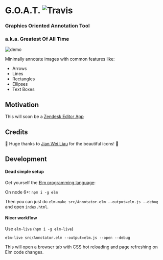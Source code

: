 # G.O.A.T. ![Travis](https://travis-ci.org/thebritican/annotation-editor.svg?branch=master)
### Graphics Oriented Annotation Tool
### a.k.a. Greatest Of All Time

![demo](https://cloud.githubusercontent.com/assets/3099999/24594663/4055c25e-17e4-11e7-8844-a63a395db5f1.gif)


Minimally annotate images with common features like:

- Arrows
- Lines
- Rectangles
- Ellipses
- Text Boxes

## Motivation

This will soon be a [Zendesk Editor App](https://www.zendesk.com/apps/directory/#Compose_&_Edit)

## Credits

👏 Huge thanks to [Jian Wei Liau](https://twitter.com/madebyjw) for the beautiful icons! 👏

## Development


#### Dead simple setup

Get yourself the [Elm programming language](http://elm-lang.org/):

On node 6+: `npm i -g elm`

Then you can just do `elm-make src/Annotator.elm --output=elm.js --debug` and open `index.html`.

#### Nicer workflow

Use `elm-live` (`npm i -g elm-live`)

```
elm-live src/Annotator.elm --output=elm.js --open --debug
```

This will open a browser tab with CSS hot reloading and page refreshing on Elm code changes.
